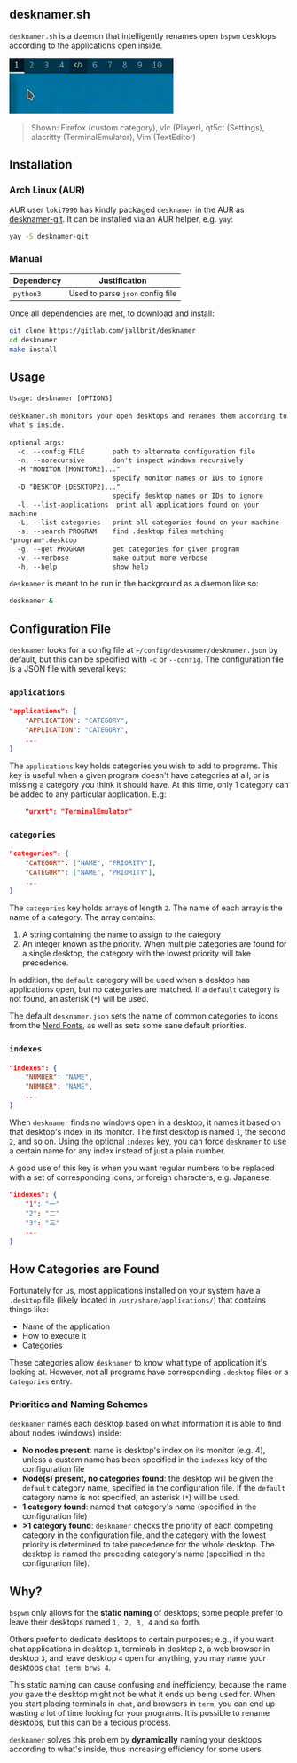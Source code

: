 ## desknamer.sh

`desknamer.sh` is a daemon that intelligently renames open `bspwm` desktops according to the applications open inside.

![preview](preview.gif)

> Shown: Firefox (custom category), vlc (Player), qt5ct (Settings), alacritty (TerminalEmulator), Vim (TextEditor)

## Installation

### Arch Linux (AUR)

AUR user `loki7990` has kindly packaged `desknamer` in the AUR as [desknamer-git](https://aur.archlinux.org/packages/desknamer-git/). It can be installed via an AUR helper, e.g. `yay`:

```bash
yay -S desknamer-git
```

### Manual

Dependency | Justification
-----------|--------------
`python3`  | Used to parse `json` config file

Once all dependencies are met, to download and install:

```bash
git clone https://gitlab.com/jallbrit/desknamer
cd desknamer
make install
```

## Usage

```
Usage: desknamer [OPTIONS]

desknamer.sh monitors your open desktops and renames them according to what's inside.

optional args:
  -c, --config FILE       path to alternate configuration file
  -n, --norecursive       don't inspect windows recursively
  -M "MONITOR [MONITOR2]..."
                          specify monitor names or IDs to ignore
  -D "DESKTOP [DESKTOP2]..."
                          specify desktop names or IDs to ignore
  -l, --list-applications  print all applications found on your machine
  -L, --list-categories   print all categories found on your machine
  -s, --search PROGRAM    find .desktop files matching *program*.desktop
  -g, --get PROGRAM       get categories for given program
  -v, --verbose           make output more verbose
  -h, --help              show help
```

`desknamer` is meant to be run in the background as a daemon like so:

```bash
desknamer &
```

## Configuration File

`desknamer` looks for a config file at `~/config/desknamer/desknamer.json` by default, but this can be specified with `-c` or `--config`. The configuration file is a JSON file with several keys:

### `applications`

```json
"applications": {
	"APPLICATION": "CATEGORY",
	"APPLICATION": "CATEGORY",
	...
}
```

The `applications` key holds categories you wish to add to programs. This key is useful when a given program doesn't have categories at all, or is missing a category you think it should have. At this time, only 1 category can be added to any particular application. E.g:

```json
	"urxvt": "TerminalEmulator"
```

### `categories`

```json
"categories": {
	"CATEGORY": ["NAME", "PRIORITY"],
	"CATEGORY": ["NAME", "PRIORITY"],
	...
}
```

The `categories` key holds arrays of length `2`. The name of each array is the name of a category. The array contains:

1. A string containing the name to assign to the category
2. An integer known as the priority. When multiple categories are found for a single desktop, the category with the lowest priority will take precedence.

In addition, the `default` category will be used when a desktop has applications open, but no categories are matched. If a `default` category is not found, an asterisk (`*`) will be used.

The default `desknamer.json` sets the name of common categories to icons from the [Nerd Fonts](https://nerdfonts.com), as well as sets some sane default priorities.

### `indexes`

```json
"indexes": {
	"NUMBER": "NAME",
	"NUMBER": "NAME",
	...
}
```

When `desknamer` finds no windows open in a desktop, it names it based on that desktop's index in its monitor. The first desktop is named `1`, the second `2`, and so on. Using the optional `indexes` key, you can force `desknamer` to use a certain name for any index instead of just a plain number.

A good use of this key is when you want regular numbers to be replaced with a set of corresponding icons, or foreign characters, e.g. Japanese:

```json
"indexes": {
	"1": "一"
	"2": "二"
	"3": "三"
	...
}
```

## How Categories are Found

Fortunately for us, most applications installed on your system have a `.desktop` file (likely located in `/usr/share/applications/`) that contains things like:

* Name of the application
* How to execute it
* Categories

These categories allow `desknamer` to know what type of application it's looking at. However, not all programs have corresponding `.desktop` files or a `Categories` entry.

### Priorities and Naming Schemes

`desknamer` names each desktop based on what information it is able to find about nodes (windows) inside:

* **No nodes present**: name is desktop's index on its monitor (e.g. 4), unless a custom name has been specified in the `indexes` key of the configuration file
* **Node(s) present, no categories found**: the desktop will be given the `default` category name, specified in the configuration file. If the `default` category name is not specified, an asterisk (`*`) will be used.
* **1 category found**: named that category's name (specified in the configuration file)
* **>1 category found**: `desknamer` checks the priority of each competing category in the configuration file, and the category with the lowest priority is determined to take precedence for the whole desktop. The desktop is named the preceding category's name (specified in the configuration file).

## Why?

`bspwm` only allows for the **static naming** of desktops; some people prefer to leave their desktops named `1, 2, 3, 4` and so forth.

Others prefer to dedicate desktops to certain purposes; e.g., if you want chat applications in desktop `1`, terminals in desktop `2`, a web browser in desktop `3`, and leave desktop `4` open for anything, you may name your desktops `chat term brws 4`.

This static naming can cause confusing and inefficiency, because the name *you* gave the desktop might not be what it ends up being used for. When you start placing terminals in `chat`, and browsers in `term`, you can end up wasting a lot of time looking for your programs. It is possible to rename desktops, but this can be a tedious process.

`desknamer` solves this problem by **dynamically** naming your desktops according to what's inside, thus increasing efficiency for some users.
